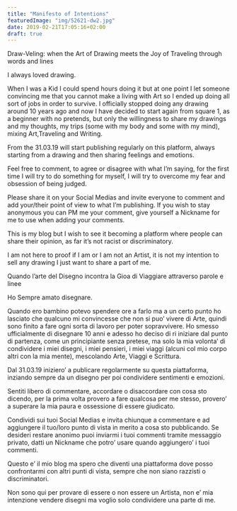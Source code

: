 ```yaml
---
title: "Manifesto of Intentions"
featuredImage: "img/52621-dw2.jpg"
date: 2019-02-21T17:05:16+02:00
draft: true
---
```

Draw-Veling: when the Art of Drawing meets the Joy of Traveling through words and lines 

I always loved drawing.

When I was a Kid I could spend hours doing it but at one point I let someone convincing me that you cannot make a living with Art so I ended up doing all sort of jobs in order to survive. I officially stopped doing any drawing around 10 years ago and now I have decided to start again from square 1, as a beginner with no pretends, but only the willingness to share my drawings and my thoughts, my trips (some with my body and  some with my mind), mixing Art,Traveling and Writing.

From the 31.03.19 will start publishing regularly on this platform, always starting from a drawing and then sharing feelings and emotions.

Feel free to comment, to agree or disagree with what I’m saying, for the first time I will try to do something for myself, I will try to overcome my fear and obsession of being judged.

Please share it on your Social Medias and invite everyone to comment and add your/their point of view to what I’m publishing. If you wish to stay anonymous you can PM me your comment, give yourself a Nickname for me to use when adding your comments.

This is my blog but I wish to see it becoming a platform where people can share their opinion, as far it’s not racist or discriminatory.

I am not here to proof if I am or I am not an Artist, it is not my intention to sell any drawing I just want to share a part of me.

Quando l’arte del Disegno incontra la Gioa di Viaggiare attraverso parole e linee

Ho Sempre amato disegnare.

Quando ero bambino potevo spendere ore a farlo ma a un certo punto ho lasciato che qualcuno mi convincesse che non si puo’ vivere di Arte, quindi sono finito a fare ogni sorta di lavoro per poter sopravvivere. Ho smesso ufficialmente di disegnare 10 anni e adesso ho deciso di ri iniziare dal punto di partenza, come un principiante senza pretese, ma solo la mia volonta’ di condividere i miei disegni, i miei pensieri, i miei viaggi (alcuni col mio corpo altri con la mia mente), mescolando Arte, Viaggi e Scrittura.

Dal 31.03.19 iniziero’ a publicare regolarmente su questa piattaforma, inziando sempre da un disegno per poi condividere  sentimenti e emozioni.

Sentiti libero di commentare, accordare o disaccordare con cosa sto dicendo, per la prima volta provero a fare qualcosa per me stesso, provero’ a superare la mia paura e ossessione di essere giudicato.

Condividi sui tuoi Social Medias e invita chiunque a commentare e ad aggiungere il tuo/loro punto di vista in merito a cosa sto pubblicando. Se desideri restare anonimo puoi inviarmi i tuoi commenti tramite messaggio privato, datti un Nickname che potro’ usare quando aggiungero’ i tuoi commenti.

Questo e’ il mio blog ma spero che diventi una piattaforma dove posso confrontarmi con altri punti di vista, sempre che non siano razzisti o discriminatori.

Non sono qui per provare di essere o non essere un Artista, non e’ mia intenzione vendere disegni ma voglio solo condividere una parte di me.
